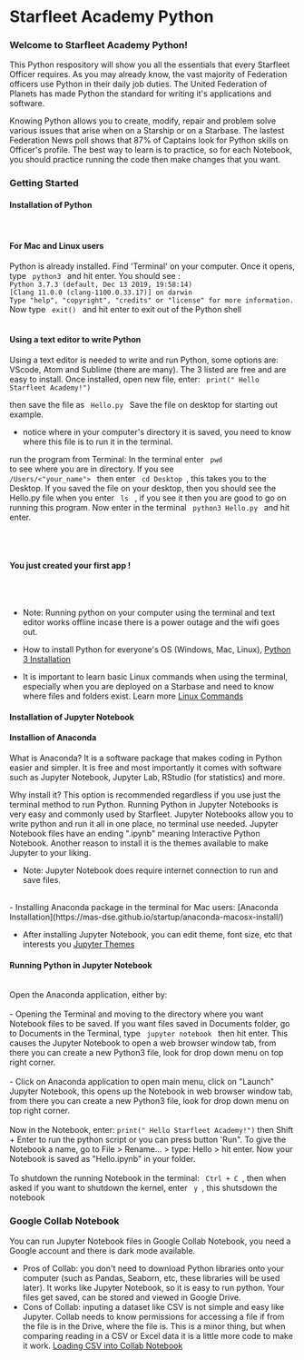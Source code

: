 # Starfleet Academy Python 

### Welcome to Starfleet Academy Python! 

This Python respository will show you all the essentials that every Starfleet Officer requires. As you may already know, the vast majority of Federation officers use Python in their daily job duties. The United Federation of Planets has made Python the standard for writing it's applications and software. 

Knowing Python allows you to create, modify, repair and problem solve various issues that arise when on a Starship or on a Starbase. The lastest Federation News poll shows that 87% of Captains look for Python skills on Officer's profile. The best way to learn is to practice, so for each Notebook, you should practice running the code then make changes that you want.


### Getting Started

#### Installation of Python 
<br>
<h4> For Mac and Linux users </h4> Python is already installed. Find 'Terminal' on your computer. Once it opens, type <code> python3 </code> and hit enter. 
You should see :
<code>
Python 3.7.3 (default, Dec 13 2019, 19:58:14) 
[Clang 11.0.0 (clang-1100.0.33.17)] on darwin
Type "help", "copyright", "credits" or "license" for more information.
</code> 
Now type <code> exit() </code> and hit enter to exit out of the Python shell
<br>
<br>
<h4> Using a text editor to write Python </h4>
Using a text editor is needed to write and run Python, some options are: VScode, Atom and Sublime (there are many). The 3 listed are free and are easy to install. Once installed, open new file, enter: 
<code> print(" Hello Starfleet Academy!") </code>

then save the file as <code> Hello.py </code> 
Save the file on desktop for starting out example.
- notice where in your computer's directory it is saved, you need to know where this file is to run it in the terminal.

run the program from Terminal: 
In the terminal enter <code> pwd </code> to see where you are in directory. If you see <code> /Users/<"your_name"> </code> then enter <code> cd Desktop </code>, this takes you to the Desktop. 
If you saved the file on your desktop, then you should see the Hello.py file when you enter <code> ls </code> , if you see it then you are good to go on running this program. Now enter in the terminal  <code> python3 Hello.py </code> and hit enter.

<br>
<br>
<h4> You just created your first app ! </h4>
<br>


<br>

- Note: Running python on your computer using the terminal and text editor works offline incase there is a power outage and the wifi goes out.

- How to install Python for everyone's OS (Windows, Mac, Linux), [Python 3 Installation](https://realpython.com/installing-python/) 

- It is important to learn basic Linux commands when using the terminal, especially when you are deployed on a Starbase and need to know where files and folders exist. Learn more [Linux Commands](https://www.hostinger.com/tutorials/linux-commands)

#### Installation of Jupyter Notebook 

<h4> Installion of Anaconda </h4>

What is Anaconda? It is a software package that makes coding in Python easier and simpler. It is free and most importantly it comes with software such as Jupyter Notebook, Jupyter Lab, RStudio (for statistics) and more.

Why install it? This option is recommended regardless if you use just the terminal method to run Python. Running Python in Jupyter Notebooks is very easy and commonly used by Starfleet. Jupyter Notebooks allow you to write python and run it all in one place, no terminal use needed. Jupyter Notebook files have an ending ".ipynb" meaning Interactive Python Notebook. Another reason to install it is the themes available to make Jupyter to your liking. 
<br>
- Note: Jupyter Notebook does require internet connection to run and save files. 
<br>
- Installing Anaconda package in the terminal for Mac users: [Anaconda Installation](https://mas-dse.github.io/startup/anaconda-macosx-install/)

- After installing Jupyter Notebook, you can edit theme, font size, etc that interests you [Jupyter Themes](https://github.com/dunovank/jupyter-themes)

<h4> Running Python in Jupyter Notebook </h4>
<br>
Open the Anaconda application, either by:
<br>
<br>
- Opening the Terminal and moving to the directory where you want Notebook files to be saved. If you want files saved in Documents folder, go to Documents in the Terminal, type <code> jupyter notebook </code> then hit enter. This causes the Jupyter Notebook to open a web browser window tab, from there you can create a new Python3 file, look for drop down menu on top right corner. 
<br>
<br>
- Click on Anaconda application to open main menu, click on "Launch" Jupyter Notebook, this opens up the Notebook in web browser window tab, from there you can create a new Python3 file, look for drop down menu on top right corner. 
<br>
<br>
Now in the Notebook, enter:  <code>print(" Hello Starfleet Academy!")</code> then Shift + Enter to run the python script or you can press button 'Run". To give the Notebook a name, go to File > Rename... > type: Hello > hit enter. Now your Notebook is saved as "Hello.ipynb" in your folder.
<br>
<br>
To shutdown the running Notebook in the terminal: <code> Ctrl + C </code>, then when asked if you want to shutdown the kernel, enter <code> y </code>, this shutsdown the notebook 

### Google Collab Notebook

You can run Jupyter Notebook files in Google Collab Notebook, you need a Google account and there is dark mode available. 

- Pros of Collab: you don't need to download Python libraries onto your computer (such as Pandas, Seaborn, etc, these libraries will be used later). It works like Jupyter Notebook, so it is easy to run python. Your files get saved, can be stored and viewed in Google Drive.
- Cons of Collab: inputing a dataset like CSV is not simple and easy like Jupyter. Collab needs to know permissions for accessing a file if from the file is in the Drive, where the file is. This is a minor thing, but when comparing reading in a CSV or Excel data it is a little more code to make it work. 
[Loading CSV into Collab Notebook](https://towardsdatascience.com/3-ways-to-load-csv-files-into-colab-7c14fcbdcb92?gi=71d62d1e9ff5)


```python

```
